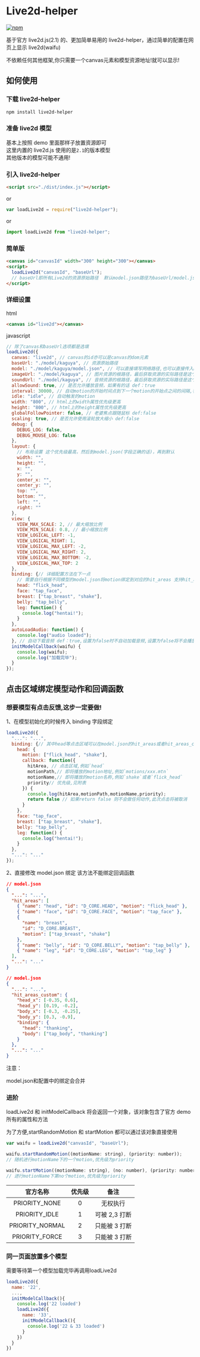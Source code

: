 # Live2d-helper

[![npm](https://img.shields.io/npm/v/live2d-helper.svg?style=flat)](https://www.npmjs.com/package/live2d-helper)

基于官方 live2d.js(2.1) 的、更加简单易用的 live2d-helper，通过简单的配置在网页上显示 live2d(waifu)

不依赖任何其他框架,你只需要一个canvas元素和模型资源地址!就可以显示!

## 如何使用

### 下载 live2d-helper

```bash
npm install live2d-helper
```

### 准备 live2d 模型

基本上按照 demo 里面那样子放置资源即可  
这里内置的 live2d.js 使用的是`2.1`的版本模型  
其他版本的模型可能不通用!

### 引入 live2d-helper

```html
<script src="./dist/index.js"></script>
```

or

```javascript
var loadLive2d = require("live2d-helper");
```

or

```javascript
import loadLive2d from "live2d-helper";
```

### 简单版

```html
<canvas id="canvasId" width="300" height="300"></canvas>
<script>
  loadLive2d("canvasId", "baseUrl");
  // baseUrl即所有Live2d的资源原始路径  默认model.json路径为baseUrl/model.json
</script>
```

### 详细设置

html

```html
<canvas id="live2d"></canvas>
```

javascript

```javascript
// 除了canvas和baseUrl选项都是选填
loadLive2d({
  canvas: "live2d", // canvas的id亦可以是canvas的dom元素
  baseUrl: "./model/kaguya", // 资源原始路径
  model: "./model/kaguya/model.json", // 可以直接填写网络路径,也可以直接传入model对象
  imageUrl: "./model/kaguya", // 图片资源的根路径，最后获取资源的实际路径是这个路径加上model.json中定义的相对路径，不填该项则默认是baseUrl
  soundUrl: "./model/kaguya", // 音频资源的根路径，最后获取资源的实际路径是这个路径加上model.json中定义的相对路径，不填该项则默认是baseUrl
  allowSound: true, // 是否允许播放音频，如果有的话 def：true
  interval: 30000, // 自动motion的开始时间点到下一个motion的开始点之间的间隔,有语音的话从语音播放结束开始计算
  idle: "idle", // 自动触发的motion
  width: "800", // html上的width属性优先级更高
  height: "800", // html上的height属性优先级更高
  globalFollowPointer: false, // 老婆焦点跟随鼠标 def:false
  scaling: true, // 是否允许使用滚轮放大缩小 def:false
  debug: {
    DEBUG_LOG: false,
    DEBUG_MOUSE_LOG: false
  },
  layout: {
    // 布局设置 这个优先级最高，然后到model.json(字段正确的话)，再到默认
    width: "",
    height: "",
    x: "",
    y: "",
    center_x: "",
    center_y: "",
    top: "",
    bottom: "",
    left: "",
    right: ""
  },
  view: {
    VIEW_MAX_SCALE: 2, // 最大缩放比例
    VIEW_MIN_SCALE: 0.8, // 最小缩放比例
    VIEW_LOGICAL_LEFT: -1,
    VIEW_LOGICAL_RIGHT: 1,
    VIEW_LOGICAL_MAX_LEFT: -2,
    VIEW_LOGICAL_MAX_RIGHT: 2,
    VIEW_LOGICAL_MAX_BOTTOM: -2,
    VIEW_LOGICAL_MAX_TOP: 2
  },
  binding: {// 详细配置方法在下一点
    // 需要自行根据不同模型的model.json将motion绑定到对应的hit_areas 支持hit_areas_custom
    head: "flick_head",
    face: "tap_face",
    breast: ["tap_breast", "shake"],
    belly: "tap_belly",
    leg: function() {
      console.log("hentai!");
    }
  },
  autoLoadAudio: function() {
    console.log("audio loaded");
  }, // 自动下载音频 def：true,设置为false时不自动加载音频,设置为false将不会播放音频
  initModelCallback(waifu) {
    console.log(waifu);
    console.log("加载完毕");
  }
});
```

## 点击区域绑定模型动作和回调函数

### 想要模型有点击反馈,这步一定要做!

1、在模型初始化的时候传入 binding 字段绑定

```javascript
loadLive2d({
  "...": "...",
  binding: {// 其中head等点击区域可以在model.json的hit_areas或者hit_areas_custom中找到
    head: {
      motion: ["flick_head", "shake"],
      callback: function({
        hitArea, // 点击区域,例如`head`
        motionPath,// 即将播放的motion地址,例如`motions/xxx.mtn`
        motionName,// 即将播放的motion名称,例如`shake`或者`flick_head`
        priority// 优先级,见附表
      }) {
        console.log(hitArea,motionPath,motionName,priority);
        return false // 如果return false 则不会做任何动作,此次点击将被取消
      }
    },
    face: "tap_face",
    breast: ["tap_breast", "shake"],
    belly: "tap_belly",
    leg: function() {
      console.log("hentai!");
    }
  },
  "...": "..."
});
```

2、直接修改 model.json 绑定
该方法不能绑定回调函数

```json
// model.json
{
  "...": "...",
  "hit_areas": [
    { "name": "head", "id": "D_CORE.HEAD", "motion": "flick_head" },
    { "name": "face", "id": "D_CORE.FACE", "motion": "tap_face" },
    {
      "name": "breast",
      "id": "D_CORE.BREAST",
      "motion": ["tap_breast", "shake"]
    },
    { "name": "belly", "id": "D_CORE.BELLY", "motion": "tap_belly" },
    { "name": "leg", "id": "D_CORE.LEG", "motion": "tap_leg" }
  ],
  "...": "..."
}
```

```json
// model.json
{
  "...": "...",
  "hit_areas_custom": {
    "head_x": [-0.35, 0.6],
    "head_y": [0.19, -0.2],
    "body_x": [-0.3, -0.25],
    "body_y": [0.3, -0.9],
    "binding": {
      "head": "thanking",
      "body": ["tap_body", "thanking"]
    }
  },
  "...": "..."
}
```

注意：

model.json和配置中的绑定会合并

### 进阶

loadLive2d 和 initModelCallback 将会返回一个对象，该对象包含了官方 demo 所有的属性和方法

为了方便,startRandomMotion 和 startMotion 都可以通过该对象直接使用

```javascript
var waifu = loadLive2d("canvasId", "baseUrl");

waifu.startRandomMotion((motionName: string), (priority: number));
// 随机进行motionName下的一个motion,优先级为priority

waifu.startMotion((motionName: string), (no: number), (priority: number));
// 进行motionName下第no个motion,优先级为priority
```

|    官方名称     | 优先级 |     备注      |
| :-------------: | :----: | :-----------: |
|  PRIORITY_NONE  |   0    |   无权执行    |
|  PRIORITY_IDLE  |   1    | 可被 2,3 打断 |
| PRIORITY_NORMAL |   2    | 只能被 3 打断 |
| PRIORITY_FORCE  |   3    | 只能被 3 打断 |

### 同一页面放置多个模型

需要等待第一个模型加载完毕再调用loadLive2d

```javascript
loadLive2d({
  name: '22',
  ...,
  initModelCallback(){
    console.log('22 loaded')
    loadLive2d({
      name: '33',
      initModelCallback(){
        console.log('22 & 33 loaded')
      }
    })
  }
})
```
